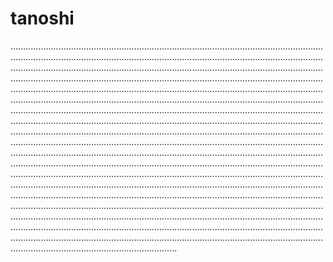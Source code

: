 # tanoshi

......................................................................................................................................................................................................................................................................................................................................................................................................................................................................................................................................................................................................................................................................................................................................................................................................................................................................................................................................................................................................................................................................................................................................................................................................................................................................................................................................................................................................................................................................................................................................................................................................................................................................................................................................................................................................................................................................................................................................................................................................................................................................................................................................................................................................................................................................................................................................................................................................................................................................................................................